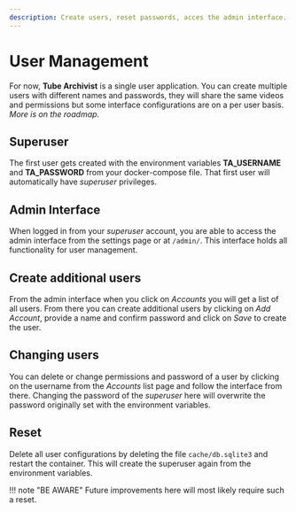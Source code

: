 ```yaml
---
description: Create users, reset passwords, acces the admin interface.
---
```


# User Management

For now, **Tube Archivist** is a single user application. You can create multiple users with different names and passwords, they will share the same videos and permissions but some interface configurations are on a per user basis. *More is on the roadmap*.

## Superuser
The first user gets created with the environment variables **TA_USERNAME** and **TA_PASSWORD** from your docker-compose file. That first user will automatically have *superuser* privileges. 

## Admin Interface
When logged in from your *superuser* account, you are able to access the admin interface from the settings page or at `/admin/`. This interface holds all functionality for user management.

## Create additional users
From the admin interface when you click on *Accounts* you will get a list of all users. From there you can create additional users by clicking on *Add Account*, provide a name and confirm password and click on *Save* to create the user.

## Changing users
You can delete or change permissions and password of a user by clicking on the username from the *Accounts* list page and follow the interface from there. Changing the password of the *superuser* here will overwrite the password originally set with the environment variables.

## Reset
Delete all user configurations by deleting the file `cache/db.sqlite3` and restart the container. This will create the superuser again from the environment variables.

!!! note "BE AWARE"
    Future improvements here will most likely require such a reset.